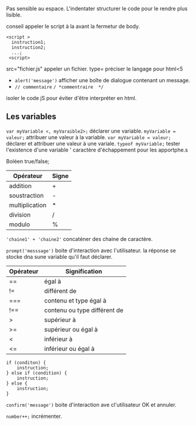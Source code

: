 
Pas sensible au espace.
L'indentater structurer le code pour le rendre plus lisible.

conseil appeler le script à la avant la fermetur de body.
```
<script >
  instruction1;
  instruction2;
  ...;
 <script>
 ```
 
 src="fichier.js" appeler un fichier.
 type= préciser le langage pour html<5
 
* `alert('message')` afficher une boîte de dialogue contenant un message. 
* `// commentaire`
`/ *commentraire  */`

<!--
instruction 
//-->
isoler le code jS pour éviter d'être interpréter en html.

## Les variables

`var myVariable <, myVaraible2>;` déclarer une variable.
`myVariable = valeur;` attribuer une valeur à la variable.
`var myVariable = valeur;` déclarer et attribuer une valeur à une variale.
`typeof myVariable;` tester l'existence d'une variable
\' caractère d'échappement pour les apportphe.s

Boléen true/false;

| Opérateur | Signe |
|---|---|
| addition | + |
| soustraction | - |
| multiplication | * |
| division | / |
| modulo | % |

`'chaine1' + 'chaine2'` concaténer des chaine de caractère.

`prompt('messsage')` boite d'interaction avec l'utilisateur. la réponse se stocke dna sune variable qu'il faut déclarer.


| Opérateur | Signification |
|---|---|
| == | égal à |
| != | différent de |
| === | contenu et type égal à |
| !== | contenu ou type différent de |
| > | supérieur à |
| >= | supérieur ou égal à |
| < | inférieur à | 
| <= | inférieur ou égal à |

```
if (conditon) {
    instruction;
} else if (condition) {
    instruction;
} else {
    instruction;
}
```

`confirm('message')` boite d'interaction ave cl'utilisateur OK et annuler.

`number++;` incrémenter.
